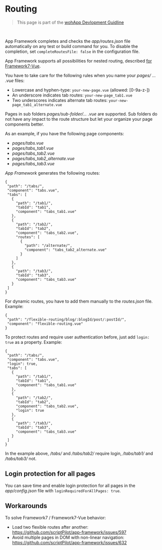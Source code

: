Routing
===

> This page is part of the [wohApp Devlopment Guidline](dev.md)
<br />

App Framework completes and checks the *app/routes.json* file automatically on any test or build command for you. To disable the completion, set `completeRoutesFile: false` in the configuration file.

App Framework supports all possibilities for nested routing, described [for Framework7-Vue](http://v1.framework7.io/vue/navigation-router.html).

You have to take care for the following rules when you name your *pages/ ... .vue* files:

- Lowercase and hyphen-type: `your-new-page.vue` (allowed: [0-9a-z-])
- An underscore indicates tab routes: `your-new-page_tab1.vue`
- Two underscores indicates alternate tab routes: `your-new-page_tab1_alternate.vue`

Pages in sub folders *pages/sub-folder/... .vue* are supported. Sub folders do not have any impact to the route structure but let your organize your page components better.

As an example, if you have the following page components:

- *pages/tabs.vue*
- *pages/tabs_tab1.vue*
- *pages/tabs_tab2.vue*
- *pages/tabs_tab2_alternate.vue*
- *pages/tabs_tab3.vue*

*App Framework* generates the following routes:

```
{
 "path": "/tabs/",
 "component": "tabs.vue",
 "tabs": [
   {
     "path": "/tab1/",
     "tabId": "tab1",
     "component": "tabs_tab1.vue"
   },
   {
     "path": "/tab2/",
     "tabId": "tab2",
     "component": "tabs_tab2.vue",
     "routes": [
       {
         "path": "/alternate/",
         "component": "tabs_tab2_alternate.vue"
       }
     ]
   },
   {
     "path": "/tab3/",
     "tabId": "tab3",
     "component": "tabs_tab3.vue"
   }
 ]
}
```

For dynamic routes, you have to add them manually to the *routes.json* file. Example:

```
{
 "path": "/flexible-routing/blog/:blogId/post/:postId/",
 "component": "flexible-routing.vue"
}
```

To protect routes and require user authentication before, just add `login: true` as a property. Example:

```
{
 "path": "/tabs/",
 "component": "tabs.vue",
 "login": true,
 "tabs": [
   {
     "path": "/tab1/",
     "tabId": "tab1",
     "component": "tabs_tab1.vue"
   },
   {
     "path": "/tab2/",
     "tabId": "tab2",
     "component": "tabs_tab2.vue",
     "login": true
   },
   {
     "path": "/tab3/",
     "tabId": "tab3",
     "component": "tabs_tab3.vue"
   }
 ]
}
```

In the example above, */tabs/* and */tabs/tab2/* require login, */tabs/tab1/* and */tabs/tab3/* not.

## Login protection for all pages

You can save time and enable login protection for all pages in the *app/config.json* file with `loginRequiredForAllPages: true`.

## Workarounds

To solve Framework7 / Framework7-Vue behavior:

- Load two flexible routes after another: https://github.com/scriptPilot/app-framework/issues/597
- Avoid multiple pages in DOM with non-linear navigation: https://github.com/scriptPilot/app-framework/issues/632
